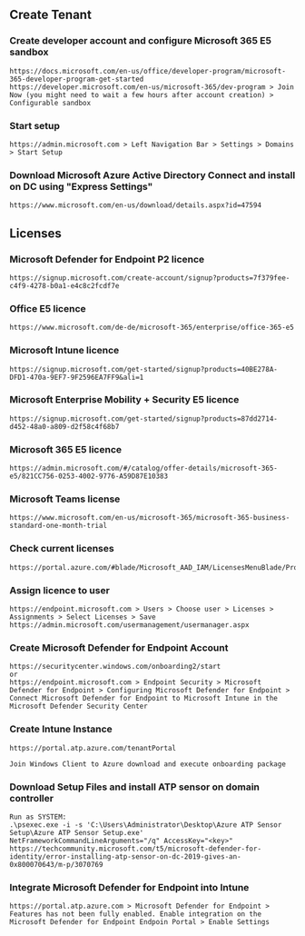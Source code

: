 ## Create Tenant
### Create developer account and configure Microsoft 365 E5 sandbox
```
https://docs.microsoft.com/en-us/office/developer-program/microsoft-365-developer-program-get-started
https://developer.microsoft.com/en-us/microsoft-365/dev-program > Join Now (you might need to wait a few hours after account creation) > Configurable sandbox
```

### Start setup
```
https://admin.microsoft.com > Left Navigation Bar > Settings > Domains > Start Setup
```

### Download Microsoft Azure Active Directory Connect and install on DC using "Express Settings"
```
https://www.microsoft.com/en-us/download/details.aspx?id=47594
```

## Licenses
### Microsoft Defender for Endpoint P2 licence
```
https://signup.microsoft.com/create-account/signup?products=7f379fee-c4f9-4278-b0a1-e4c8c2fcdf7e
```

### Office E5 licence
```
https://www.microsoft.com/de-de/microsoft-365/enterprise/office-365-e5
```

### Microsoft Intune licence
```
https://signup.microsoft.com/get-started/signup?products=40BE278A-DFD1-470a-9EF7-9F2596EA7FF9&ali=1
```

### Microsoft Enterprise Mobility + Security E5 licence
```
https://signup.microsoft.com/get-started/signup?products=87dd2714-d452-48a0-a809-d2f58c4f68b7
```

### Microsoft 365 E5 licence
```
https://admin.microsoft.com/#/catalog/offer-details/microsoft-365-e5/821CC756-0253-4002-9776-A59D87E10383
```

### Microsoft Teams license
```
https://www.microsoft.com/en-us/microsoft-365/microsoft-365-business-standard-one-month-trial
```

### Check current licenses
```
https://portal.azure.com/#blade/Microsoft_AAD_IAM/LicensesMenuBlade/Products
```

### Assign licence to user 
```
https://endpoint.microsoft.com > Users > Choose user > Licenses > Assignments > Select Licenses > Save
https://admin.microsoft.com/usermanagement/usermanager.aspx
```

### Create Microsoft Defender for Endpoint Account
```
https://securitycenter.windows.com/onboarding2/start
or
https://endpoint.microsoft.com > Endpoint Security > Microsoft Defender for Endpoint > Configuring Microsoft Defender for Endpoint > Connect Microsoft Defender for Endpoint to Microsoft Intune in the Microsoft Defender Security Center
```

### Create Intune Instance
```
https://portal.atp.azure.com/tenantPortal

Join Windows Client to Azure download and execute onboarding package
```

### Download Setup Files and install ATP sensor on domain controller
```
Run as SYSTEM:
.\psexec.exe -i -s 'C:\Users\Administrator\Desktop\Azure ATP Sensor Setup\Azure ATP Sensor Setup.exe' NetFrameworkCommandLineArguments="/q" AccessKey="<key>"
https://techcommunity.microsoft.com/t5/microsoft-defender-for-identity/error-installing-atp-sensor-on-dc-2019-gives-an-0x800070643/m-p/3070769
```

### Integrate Microsoft Defender for Endpoint into Intune
```
https://portal.atp.azure.com > Microsoft Defender for Endpoint > Features has not been fully enabled. Enable integration on the Microsoft Defender for Endpoint Endpoin Portal > Enable Settings
```

